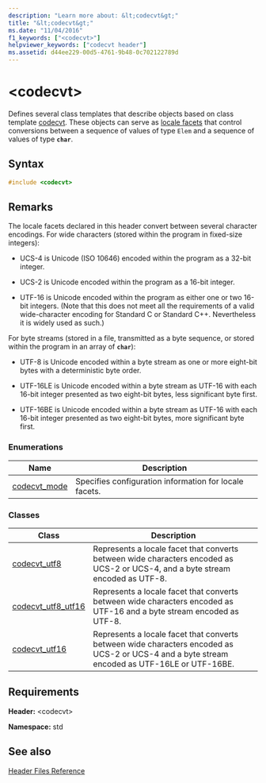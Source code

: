 ```yaml
---
description: "Learn more about: &lt;codecvt&gt;"
title: "&lt;codecvt&gt;"
ms.date: "11/04/2016"
f1_keywords: ["<codecvt>"]
helpviewer_keywords: ["codecvt header"]
ms.assetid: d44ee229-00d5-4761-9b48-0c702122789d
---
```

# &lt;codecvt&gt;

Defines several class templates that describe objects based on class template [codecvt](../standard-library/codecvt-class.md). These objects can serve as [locale facets](../standard-library/locale-class.md#facet_class) that control conversions between a sequence of values of type `Elem` and a sequence of values of type **`char`**.

## Syntax

```cpp
#include <codecvt>
```

## Remarks

The locale facets declared in this header convert between several character encodings. For wide characters (stored within the program in fixed-size integers):

- UCS-4 is Unicode (ISO 10646) encoded within the program as a 32-bit integer.

- UCS-2 is Unicode encoded within the program as a 16-bit integer.

- UTF-16 is Unicode encoded within the program as either one or two 16-bit integers. (Note that this does not meet all the requirements of a valid wide-character encoding for Standard C or Standard C++. Nevertheless it is widely used as such.)

For byte streams (stored in a file, transmitted as a byte sequence, or stored within the program in an array of **`char`**):

- UTF-8 is Unicode encoded within a byte stream as one or more eight-bit bytes with a deterministic byte order.

- UTF-16LE is Unicode encoded within a byte stream as UTF-16 with each 16-bit integer presented as two eight-bit bytes, less significant byte first.

- UTF-16BE is Unicode encoded within a byte stream as UTF-16 with each 16-bit integer presented as two eight-bit bytes, more significant byte first.

### Enumerations

|Name|Description|
|-|-|
|[codecvt_mode](../standard-library/codecvt-enums.md#codecvt_mode)|Specifies configuration information for locale facets.|

### Classes

|Class|Description|
|-|-|
|[codecvt_utf8](codecvt-utf8-class.md)|Represents a locale facet that converts between wide characters encoded as UCS-2 or UCS-4, and a byte stream encoded as UTF-8.|
|[codecvt_utf8_utf16](codecvt-utf8-utf16-class.md)|Represents a locale facet that converts between wide characters encoded as UTF-16 and a byte stream encoded as UTF-8.|
|[codecvt_utf16](codecvt-utf16-class.md)|Represents a locale facet that converts between wide characters encoded as UCS-2 or UCS-4 and a byte stream encoded as UTF-16LE or UTF-16BE.|

## Requirements

**Header:** \<codecvt>

**Namespace:** std

## See also

[Header Files Reference](../standard-library/cpp-standard-library-header-files.md)
